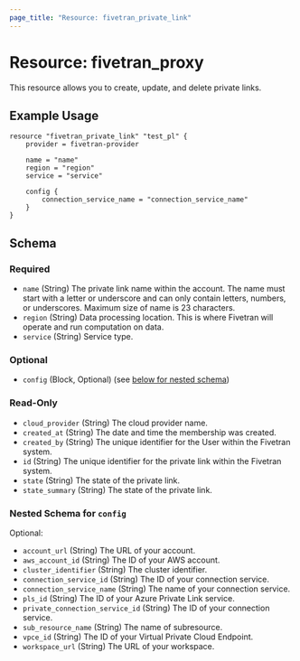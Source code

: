 ```yaml
---
page_title: "Resource: fivetran_private_link"
---
```


# Resource: fivetran_proxy

This resource allows you to create, update, and delete private links.

## Example Usage

```hcl
resource "fivetran_private_link" "test_pl" {
    provider = fivetran-provider

    name = "name"
    region = "region"
    service = "service"

    config {
        connection_service_name = "connection_service_name"
    }
}
```

<!-- schema generated by tfplugindocs -->
## Schema

### Required

- `name` (String) The private link name within the account. The name must start with a letter or underscore and can only contain letters, numbers, or underscores. Maximum size of name is 23 characters.
- `region` (String) Data processing location. This is where Fivetran will operate and run computation on data.
- `service` (String) Service type.

### Optional

- `config` (Block, Optional) (see [below for nested schema](#nestedblock--config))

### Read-Only

- `cloud_provider` (String) The cloud provider name.
- `created_at` (String) The date and time the membership was created.
- `created_by` (String) The unique identifier for the User within the Fivetran system.
- `id` (String) The unique identifier for the private link within the Fivetran system.
- `state` (String) The state of the private link.
- `state_summary` (String) The state of the private link.

<a id="nestedblock--config"></a>
### Nested Schema for `config`

Optional:

- `account_url` (String) The URL of your account.
- `aws_account_id` (String) The ID of your AWS account.
- `cluster_identifier` (String) The cluster identifier.
- `connection_service_id` (String) The ID of your connection service.
- `connection_service_name` (String) The name of your connection service.
- `pls_id` (String) The ID of your Azure Private Link service.
- `private_connection_service_id` (String) The ID of your connection service.
- `sub_resource_name` (String) The name of subresource.
- `vpce_id` (String) The ID of your Virtual Private Cloud Endpoint.
- `workspace_url` (String) The URL of your workspace.
